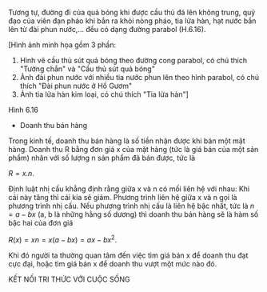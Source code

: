 Tương tự, đường đi của quả bóng khi được cầu thủ đá lên không trung, quỹ đạo của viên đạn pháo khi bắn ra khỏi nòng pháo, tia lửa hàn, hạt nước bắn lên từ đài phun nước,... đều có dạng đường parabol (H.6.16).

[Hình ảnh minh họa gồm 3 phần:
1. Hình vẽ cầu thủ sút quả bóng theo đường cong parabol, có chú thích "Tường chắn" và "Cầu thủ sút quả bóng"
2. Ảnh đài phun nước với nhiều tia nước phun lên theo hình parabol, có chú thích "Đài phun nước ở Hồ Gươm"
3. Ảnh tia lửa hàn kim loại, có chú thích "Tia lửa hàn"]

Hình 6.16

- Doanh thu bán hàng

Trong kinh tế, doanh thu bán hàng là số tiền nhận được khi bán một mặt hàng. Doanh thu R bằng đơn giá x của mặt hàng (tức là giá bán của một sản phẩm) nhân với số lượng n sản phẩm đã bán được, tức là

$R = x.n.$

Định luật nhị cấu khẳng định rằng giữa x và n có mối liên hệ với nhau: Khi cái này tăng thì cái kia sẽ giảm. Phương trình liên hệ giữa x và n gọi là phương trình nhị cấu. Nếu phương trình nhị cấu là liên hệ bậc nhất, tức là $n = a - bx$ (a, b là những hằng số dương) thì doanh thu bán hàng sẽ là hàm số bậc hai của đơn giá

$R(x) = xn = x(a - bx) = ax - bx^2.$

Khi đó người ta thường quan tâm đến việc tìm giá bán x để doanh thu đạt cực đại, hoặc tìm giá bán x để doanh thu vượt một mức nào đó.

KẾT NỐI TRI THỨC VỚI CUỘC SỐNG